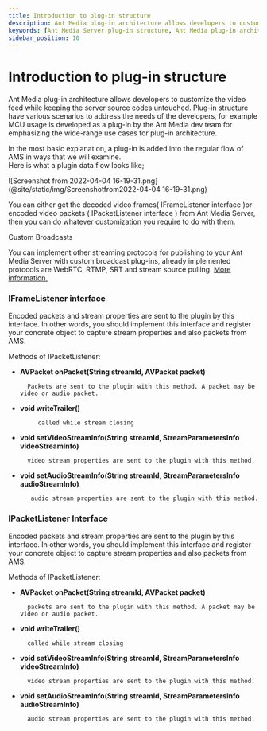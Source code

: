 ```yaml
---
title: Introduction to plug-in structure 
description: Ant Media plug-in architecture allows developers to customize and extend AMS to extend video feed while keeping the core server source codes untouched.
keywords: [Ant Media Server plug-in structure, Ant Media plug-in architecture, Ant Media Server Documentation, Ant Media Server Tutorials]
sidebar_position: 10
---
```


# Introduction to plug-in structure

Ant Media plug-in architecture allows developers to customize the video feed while keeping the server source codes untouched. Plug-in structure have various scenarios to address the needs of the developers, for example MCU usage is developed as a plug-in by the Ant Media dev team for emphasizing the wide-range use cases for plug-in architecture.

In the most basic explanation, a plug-in is added into the regular flow of AMS in ways that we will examine.  
Here is what a plugin data flow looks like;

![Screenshot from 2022-04-04 16-19-31.png](@site/static/img/Screenshotfrom2022-04-04 16-19-31.png)

You can either get the decoded video frames( IFrameListener interface )or encoded video packets ( IPacketListener interface ) from Ant Media Server, then you can do whatever customization you require to do with them.

Custom Broadcasts

You can implement other streaming protocols for publishing to your Ant Media Server with custom broadcast plug-ins, already implemented protocols are WebRTC, RTMP, SRT and stream source pulling. [More information.](/v1/docs/custom-broadcasting)

### IFrameListener interface

Encoded packets and stream properties are sent to the plugin by this interface. In other words, you should implement this interface and register your concrete object to capture stream properties and also packets from AMS.

Methods of IPacketListener:

*   **AVPacket onPacket(String streamId, AVPacket packet)**
    
          Packets are sent to the plugin with this method. A packet may be video or audio packet.
        
    
*   **void writeTrailer()**
    
             called while stream closing
        
    
*   **void setVideoStreamInfo(String streamId, StreamParametersInfo videoStreamInfo)**
    
          video stream properties are sent to the plugin with this method.
        
    
*   **void setAudioStreamInfo(String streamId, StreamParametersInfo audioStreamInfo)**
    
           audio stream properties are sent to the plugin with this method.
        
    

### IPacketListener Interface

Encoded packets and stream properties are sent to the plugin by this interface. In other words, you should implement this interface and register your concrete object to capture stream properties and also packets from AMS.

Methods of IPacketListener:

*   **AVPacket onPacket(String streamId, AVPacket packet)**
    
          packets are sent to the plugin with this method. A packet may be video or audio packet.
        
    
*   **void writeTrailer()**
    
          called while stream closing
        
    
*   **void setVideoStreamInfo(String streamId, StreamParametersInfo videoStreamInfo)**
    
          video stream properties are sent to the plugin with this method.
        
    
*   **void setAudioStreamInfo(String streamId, StreamParametersInfo audioStreamInfo)**
    
          audio stream properties are sent to the plugin with this method.